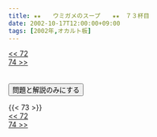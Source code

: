 ```yaml
---
title: ★★　　ウミガメのスープ　　★★　７３杯目
date: 2002-10-17T12:00:00+09:00
tags: [2002年,オカルト板]
---
```

<div class="th_left"><a href="../72"><< 72</a></div>
<div class="th_right"><a href="../74">74 >></a></div>
<br><br>
<script src="../../js/cupsoup.js"></script>
<form>
<input type="button" value="問題と解説のみにする" onClick="toggleCupsoup()">
</form>
{{< 73 >}}
<div class="th_left"><a href="../72"><< 72</a></div>
<div class="th_right"><a href="../74">74 >></a></div>